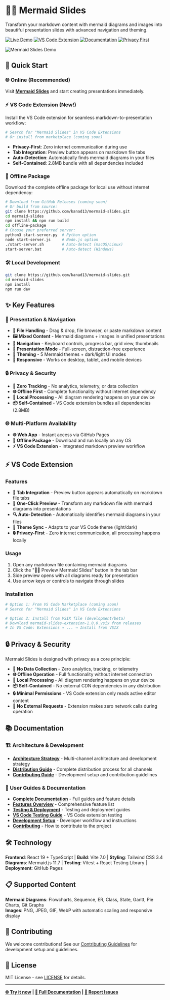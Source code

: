 # 🧜‍♀️ Mermaid Slides

Transform your markdown content with mermaid diagrams and images into beautiful presentation slides with advanced navigation and theming.

[![Live Demo](https://img.shields.io/badge/🌐_Live_Demo-blue?style=for-the-badge)](https://kanad13.github.io/mermaid-slides/)
[![VS Code Extension](https://img.shields.io/badge/⚡_VS_Code_Extension-purple?style=for-the-badge)](#-vs-code-extension)
[![Documentation](https://img.shields.io/badge/📖_Documentation-green?style=for-the-badge)](docs/)
[![Privacy First](https://img.shields.io/badge/🔒_Privacy_First-orange?style=for-the-badge)](#-privacy--security)

![Mermaid Slides Demo](docs/assets/mermai-slides-demo.gif)

## 🚀 Quick Start

### 🌐 **Online (Recommended)**
Visit **[Mermaid Slides](https://kanad13.github.io/mermaid-slides/)** and start creating presentations immediately.

### ⚡ **VS Code Extension (New!)**
Install the VS Code extension for seamless markdown-to-presentation workflow:
```bash
# Search for "Mermaid Slides" in VS Code Extensions
# Or install from marketplace (coming soon)
```
- **Privacy-First**: Zero internet communication during use
- **Tab Integration**: Preview button appears on markdown file tabs
- **Auto-Detection**: Automatically finds mermaid diagrams in your files
- **Self-Contained**: 2.8MB bundle with all dependencies included

### 💾 **Offline Package**
Download the complete offline package for local use without internet dependency:
```bash
# Download from GitHub Releases (coming soon)
# Or build from source:
git clone https://github.com/kanad13/mermaid-slides.git
cd mermaid-slides
npm install && npm run build
cd offline-package
# Choose your preferred server:
python3 start-server.py  # Python option
node start-server.js     # Node.js option
./start-server.sh        # Auto-detect (macOS/Linux)
start-server.bat         # Auto-detect (Windows)
```

### 🛠️ **Local Development**
```bash
git clone https://github.com/kanad13/mermaid-slides.git
cd mermaid-slides
npm install
npm run dev
```

## ✨ Key Features

### 🎯 **Presentation & Navigation**
- **📁 File Handling** - Drag & drop, file browser, or paste markdown content
- **🖼️ Mixed Content** - Mermaid diagrams + images in unified presentations  
- **🧭 Navigation** - Keyboard controls, progress bar, grid view, thumbnails
- **🎯 Presentation Mode** - Full-screen, distraction-free experience
- **🎨 Theming** - 5 Mermaid themes + dark/light UI modes
- **📱 Responsive** - Works on desktop, tablet, and mobile devices

### 🔒 **Privacy & Security**
- **🚫 Zero Tracking** - No analytics, telemetry, or data collection
- **🌐 Offline First** - Complete functionality without internet dependency
- **🔐 Local Processing** - All diagram rendering happens on your device
- **📦 Self-Contained** - VS Code extension bundles all dependencies (2.8MB)

### 🌐 **Multi-Platform Availability**
- **🌐 Web App** - Instant access via GitHub Pages
- **💾 Offline Package** - Download and run locally on any OS
- **⚡ VS Code Extension** - Integrated markdown preview workflow

## ⚡ VS Code Extension

### **Features**
- **🎯 Tab Integration** - Preview button appears automatically on markdown file tabs
- **🚀 One-Click Preview** - Transform any markdown file with mermaid diagrams into presentations
- **🔍 Auto-Detection** - Automatically identifies mermaid diagrams in your files
- **🎨 Theme Sync** - Adapts to your VS Code theme (light/dark)
- **🔒 Privacy-First** - Zero internet communication, all processing happens locally

### **Usage**
1. Open any markdown file containing mermaid diagrams
2. Click the "🧜‍♀️ Preview Mermaid Slides" button in the tab bar
3. Side preview opens with all diagrams ready for presentation
4. Use arrow keys or controls to navigate through slides

### **Installation**
```bash
# Option 1: From VS Code Marketplace (coming soon)
# Search for "Mermaid Slides" in VS Code Extensions

# Option 2: Install from VSIX file (development/beta)
# Download mermaid-slides-extension-1.0.0.vsix from releases
# In VS Code: Extensions → ... → Install from VSIX
```

## 🔒 Privacy & Security

Mermaid Slides is designed with privacy as a core principle:

- **🚫 No Data Collection** - Zero analytics, tracking, or telemetry
- **🌐 Offline Operation** - Full functionality without internet connection
- **🔐 Local Processing** - All diagram rendering happens on your device
- **📦 Self-Contained** - No external CDN dependencies in any distribution
- **🔒 Minimal Permissions** - VS Code extension only reads active editor content
- **🚫 No External Requests** - Extension makes zero network calls during operation

## 📚 Documentation

### **🏗️ Architecture & Development**
- **[Architecture Strategy](docs/ARCHITECTURE_STRATEGY.md)** - Multi-channel architecture and development strategy
- **[Distribution Guide](docs/DISTRIBUTION_GUIDE.md)** - Complete distribution process for all channels
- **[Contributing Guide](docs/CONTRIBUTING.md)** - Development setup and contribution guidelines

### **📖 User Guides & Documentation**

- **[Complete Documentation](docs/)** - Full guides and feature details
- **[Features Overview](docs/FEATURES.md)** - Comprehensive feature list
- **[Testing & Deployment](docs/TESTING_AND_DEPLOYMENT.md)** - Testing and deployment guides
- **[VS Code Testing Guide](docs/VSCODE_TESTING_GUIDE.md)** - VS Code extension testing
- **[Development Setup](CLAUDE.md)** - Developer workflow and instructions
- **[Contributing](docs/CONTRIBUTING.md)** - How to contribute to the project

## 🛠️ Technology

**Frontend**: React 19 + TypeScript | **Build**: Vite 7.0 | **Styling**: Tailwind CSS 3.4  
**Diagrams**: Mermaid.js 11.7 | **Testing**: Vitest + React Testing Library | **Deployment**: GitHub Pages

## 📋 Supported Content

**Mermaid Diagrams**: Flowcharts, Sequence, ER, Class, State, Gantt, Pie Charts, Git Graphs  
**Images**: PNG, JPEG, GIF, WebP with automatic scaling and responsive display

## 🤝 Contributing

We welcome contributions! See our [Contributing Guidelines](docs/CONTRIBUTING.md) for development setup and guidelines.

## 📄 License

MIT License - see [LICENSE](LICENSE) for details.

---

**[🌐 Try it now](https://kanad13.github.io/mermaid-slides/) | [📖 Full Documentation](docs/) | [🐛 Report Issues](https://github.com/kanad13/mermaid-slides/issues)**